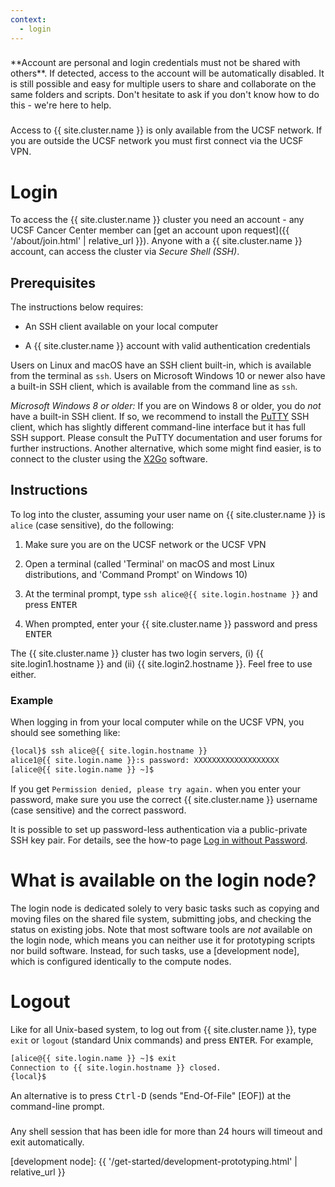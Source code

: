```yaml
---
context:
  - login
---
```



<div class="alert alert-danger" role="alert" style="margin-top: 3ex" markdown="1">
**Account are personal and login credentials must not be shared with others**. If detected, access to the account will be automatically disabled.  It is still possible and easy for multiple users to share and collaborate on the same folders and scripts.  Don't hesitate to ask if you don't know how to do this - we're here to help.
</div>

<div class="alert alert-warning" role="alert" style="margin-top: 3ex" markdown="1">
Access to {{ site.cluster.name }} is only available from the UCSF network. If you are outside the UCSF network you must first connect via the UCSF VPN.
</div>

# Login

To access the {{ site.cluster.name }} cluster you need an account - any UCSF Cancer Center member can [get an account upon request]({{ '/about/join.html' | relative_url }}).  Anyone with a {{ site.cluster.name }} account, can access the cluster via _Secure Shell (SSH)_.


## Prerequisites

The instructions below requires:

* An SSH client available on your local computer

* A {{ site.cluster.name }} account with valid authentication credentials

Users on Linux and macOS have an SSH client built-in, which is available from the terminal as `ssh`.  Users on Microsoft Windows 10 or newer also have a built-in SSH client, which is available from the command line as `ssh`.

_Microsoft Windows 8 or older:_ If you are on Windows 8 or older, you do _not_ have a built-in SSH client.  If so, we recommend to install the <a href="http://www.putty.org/">PuTTY</a> SSH client, which has slightly different command-line interface but it has full SSH support.  Please consult the PuTTY documentation and user forums for further instructions.
Another alternative, which some might find easier, is to connect to the cluster using the <a href="{{ 'howto/gui-x11fwd.html' | relative_url }}">X2Go</a> software.


## Instructions

To log into the cluster, assuming your user name on {{ site.cluster.name }} is `alice` (case sensitive), do the following:

1. Make sure you are on the UCSF network or the UCSF VPN

2. Open a terminal (called 'Terminal' on macOS and most Linux distributions, and 'Command Prompt' on Windows 10)

3. At the terminal prompt, type `ssh alice@{{ site.login.hostname }}` and press <kbd>ENTER</kbd>

4. When prompted, enter your {{ site.cluster.name }} password and press <kbd>ENTER</kbd>

The {{ site.cluster.name }} cluster has two login servers, (i) {{ site.login1.hostname }} and (ii) {{ site.login2.hostname }}.  Feel free to use either.


### Example

When logging in from your local computer while on the UCSF VPN, you should see something like:

```sh
{local}$ ssh alice@{{ site.login.hostname }}
alice1@{{ site.login.name }}:s password: XXXXXXXXXXXXXXXXXXX
[alice@{{ site.login.name }} ~]$ 
```

If you get `Permission denied, please try again.` when you enter your password, make sure you use the correct {{ site.cluster.name }} username (case sensitive) and the correct password.


<div class="alert alert-info" role="alert" markdown="1">
It is possible to set up password-less authentication via a public-private SSH key pair.  For details, see the how-to page <a href="{{ 'howto/log-in-without-pwd.html' | relative_url }}">Log in without Password</a>.
</div>


# What is available on the login node?

The login node is dedicated solely to very basic tasks such as copying and moving files on the shared file system, submitting jobs, and checking the status on existing jobs.  Note that most software tools are _not_ available on the login node, which means you can neither use it for prototyping scripts nor build software.  Instead, for such tasks, use a [development node], which is configured identically to the compute nodes.


# Logout

Like for all Unix-based system, to log out from {{ site.cluster.name }}, type `exit` or `logout` (standard Unix commands) and press <kbd>ENTER</kbd>.  For example,

```sh
[alice@{{ site.login.name }} ~]$ exit
Connection to {{ site.login.hostname }} closed.
{local}$ 
```

An alternative is to press <kbd>Ctrl-D</kbd> (sends "End-Of-File" [EOF]) at the command-line prompt.

<div class="alert alert-warning" role="alert" style="margin-top: 3ex" markdown="1">
Any shell session that has been idle for more than 24 hours will timeout and exit automatically.
</div>


[development node]: {{ '/get-started/development-prototyping.html' | relative_url }}
